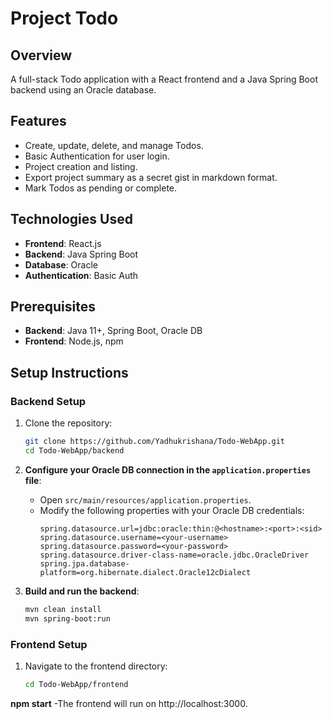 # Project Todo

## Overview
A full-stack Todo application with a React frontend and a Java Spring Boot backend using an Oracle database.

## Features
- Create, update, delete, and manage Todos.
- Basic Authentication for user login.
- Project creation and listing.
- Export project summary as a secret gist in markdown format.
- Mark Todos as pending or complete.

## Technologies Used
- **Frontend**: React.js
- **Backend**: Java Spring Boot
- **Database**: Oracle
- **Authentication**: Basic Auth

## Prerequisites

- **Backend**: Java 11+, Spring Boot, Oracle DB
- **Frontend**: Node.js, npm

## Setup Instructions

### Backend Setup

1. Clone the repository:
   ```bash
   git clone https://github.com/Yadhukrishana/Todo-WebApp.git
   cd Todo-WebApp/backend
2. **Configure your Oracle DB connection in the `application.properties` file**:
   - Open `src/main/resources/application.properties`.
   - Modify the following properties with your Oracle DB credentials:
     ```properties
     spring.datasource.url=jdbc:oracle:thin:@<hostname>:<port>:<sid>
     spring.datasource.username=<your-username>
     spring.datasource.password=<your-password>
     spring.datasource.driver-class-name=oracle.jdbc.OracleDriver
     spring.jpa.database-platform=org.hibernate.dialect.Oracle12cDialect
     ```

3. **Build and run the backend**:
   ```bash
   mvn clean install
   mvn spring-boot:run

### Frontend Setup

1. Navigate to the frontend directory:
   ```bash
   cd Todo-WebApp/frontend

**npm start**
-The frontend will run on http://localhost:3000.

